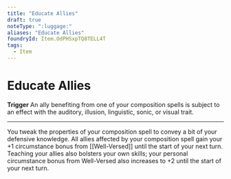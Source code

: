 ```yaml
---
title: "Educate Allies"
draft: true
noteType: ":luggage:"
aliases: "Educate Allies"
foundryId: Item.OdPHSxpTQ8TELL4T
tags:
  - Item
---
```


# Educate Allies

**Trigger** An ally benefiting from one of your composition spells is subject to an effect with the auditory, illusion, linguistic, sonic, or visual trait.

* * *

You tweak the properties of your composition spell to convey a bit of your defensive knowledge. All allies affected by your composition spell gain your +1 circumstance bonus from [[Well-Versed]] until the start of your next turn. Teaching your allies also bolsters your own skills; your personal circumstance bonus from Well-Versed also increases to +2 until the start of your next turn.


